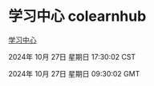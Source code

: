 # 学习中心 colearnhub
[学习中心](http://219.139.197.74:56308/colearnhub/)

2024年 10月 27日 星期日 17:30:02 CST

2024年 10月 27日 星期日 09:30:02 GMT

